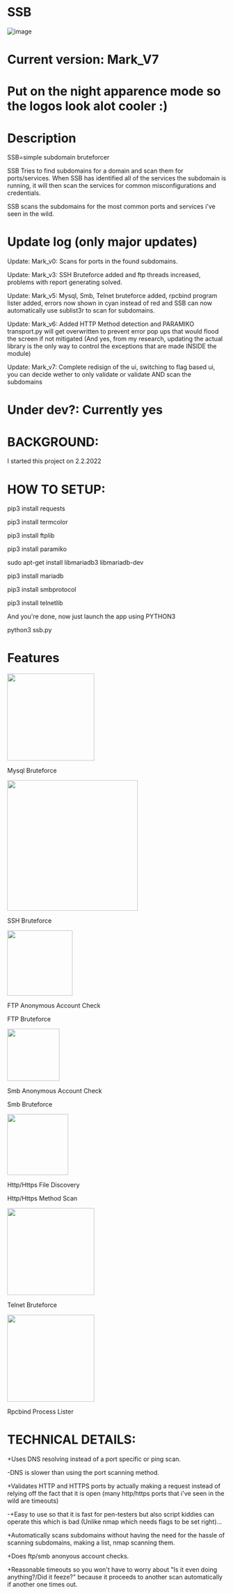 # SSB
![image](https://user-images.githubusercontent.com/72181445/153228795-7346bd04-69eb-4205-9d27-c104ad7295ea.png)
# Current version: Mark_V7

# Put on the night apparence mode so the logos look alot cooler :)

# Description
SSB=simple subdomain bruteforcer

SSB Tries to find subdomains for a domain and scan them for ports/services. When SSB has identified all of the services the subdomain is running, it will then scan the services for common misconfigurations and credentials.

SSB  scans the subdomains for the most common ports and services i've seen in the wild.

# Update log (only major updates)
Update: Mark_v0: Scans for ports in the found subdomains.

Update: Mark_v3: SSH Bruteforce added and ftp threads increased, problems with report generating solved.

Update: Mark_v5: Mysql, Smb, Telnet bruteforce added, rpcbind program lister added, errors now shown in cyan instead of red and SSB can now automatically use sublist3r to scan for subdomains.

Update: Mark_v6: Added HTTP Method detection and PARAMIKO transport.py will get overwritten to prevent error pop ups that would flood the screen if not mitigated (And yes, from my research, updating the actual library is the only way to control the exceptions that are made INSIDE the module)

Update: Mark_v7: Complete redisign of the ui, switching to flag based ui, you can decide wether to only validate or validate AND scan the subdomains

# Under dev?: Currently yes

# BACKGROUND:
I started this project on 2.2.2022

# HOW TO SETUP:

pip3 install requests

pip3 install termcolor

pip3 install ftplib

pip3 install paramiko

sudo apt-get install libmariadb3 libmariadb-dev

pip3 install mariadb

pip3 install smbprotocol

pip3 install telnetlib

And you're done, now just launch the app using PYTHON3

python3 ssb.py


# Features
<img src="https://user-images.githubusercontent.com/72181445/153476377-b250f42b-b0c0-4153-bc58-e42a9146d960.png" width=200></img>

Mysql Bruteforce


<img src="https://user-images.githubusercontent.com/72181445/153476527-f709874c-591e-43e7-8bef-bbb0c1d67dfd.png" width=300></img>

SSH Bruteforce


<img src="https://user-images.githubusercontent.com/72181445/153476675-e33502cc-53d5-408e-ab80-162c0820343b.png" width=150></img>

FTP Anonymous Account Check

FTP Bruteforce


<img src="https://user-images.githubusercontent.com/72181445/153477452-11306f05-babc-4184-bf40-6ad7050c4f5a.png" width=120></img>

Smb Anonymous Account Check 

Smb Bruteforce


<img src="https://user-images.githubusercontent.com/72181445/153479035-54e630a9-ea77-4a07-b87d-e2af3c9a5e20.png" width=140></img>

Http/Https File Discovery

Http/Https Method Scan


<img src="https://user-images.githubusercontent.com/72181445/153479607-5ba66053-b54b-408c-9ac1-ca7e373cb083.png" width=200></img>

Telnet Bruteforce


<img src="https://user-images.githubusercontent.com/72181445/153480235-d4598870-1175-4b6b-b739-676b9f12f34a.png" width=200></img>

Rpcbind Process Lister


# TECHNICAL DETAILS:

+Uses DNS resolving instead of a port specific or ping scan.


-DNS is slower than using the port scanning method.


+Validates HTTP and HTTPS ports by actually making a request instead of relying off the fact that it is open (many http/https ports that i've seen in the wild are timeouts)


-+Easy to use so that it is fast for pen-testers but also script kiddies can operate this which is bad (Unlike nmap which needs flags to be set right)...

+Automatically scans subdomains without having the need for the hassle of scanning subdomains, making a list, nmap scanning them.

+Does ftp/smb anonyous account checks.

+Reasonable timeouts so you won't have to worry about "Is it even doing anything?/Did it feeze?" because it proceeds to another scan automatically if another one times out.
